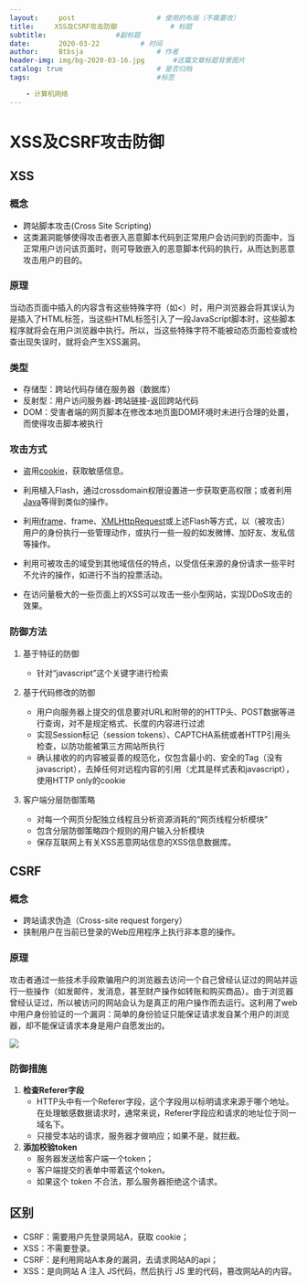 ```yaml
---
layout:     post   				    # 使用的布局（不需要改）
title:     XSS及CSRF攻击防御			    # 标题 
subtitle:                 #副标题
date:       2020-03-22			# 时间
author:     Btbsja					# 作者
header-img: img/bg-2020-03-16.jpg 	    #这篇文章标题背景图片
catalog: true 						# 是否归档
tags:								#标签

    - 计算机网络
---
```


# XSS及CSRF攻击防御

## XSS

### 概念

- 跨站脚本攻击(Cross Site Scripting)
- 这类漏洞能够使得攻击者嵌入恶意脚本代码到正常用户会访问到的页面中，当正常用户访问该页面时，则可导致嵌入的恶意脚本代码的执行，从而达到恶意攻击用户的目的。

### 原理

当动态页面中插入的内容含有这些特殊字符（如<）时，用户浏览器会将其误认为是插入了HTML标签，当这些HTML标签引入了一段JavaScript脚本时，这些脚本程序就将会在用户浏览器中执行。所以，当这些特殊字符不能被动态页面检查或检查出现失误时，就将会产生XSS漏洞。

### 类型

- 存储型：跨站代码存储在服务器（数据库）
- 反射型：用户访问服务器-跨站链接-返回跨站代码
- DOM：受害者端的网页脚本在修改本地页面DOM环境时未进行合理的处置，而使得攻击脚本被执行

### 攻击方式

- 盗用[cookie](https://baike.baidu.com/item/cookie/1119)，获取敏感信息。

- 利用植入Flash，通过crossdomain权限设置进一步获取更高权限；或者利用[Java](https://baike.baidu.com/item/Java/85979)等得到类似的操作。

- 利用[iframe](https://baike.baidu.com/item/iframe/4446518)、frame、[XMLHttpRequest](https://baike.baidu.com/item/XMLHttpRequest/6788735)或上述Flash等方式，以（被攻击）用户的身份执行一些管理动作，或执行一些一般的如发微博、加好友、发私信等操作。

- 利用可被攻击的域受到其他域信任的特点，以受信任来源的身份请求一些平时不允许的操作，如进行不当的投票活动。

- 在访问量极大的一些页面上的XSS可以攻击一些小型网站，实现DDoS攻击的效果。

### 防御方法

1. 基于特征的防御
   - 针对“javascript”这个关键字进行检索
2. 基于代码修改的防御
   - 用户向服务器上提交的信息要对URL和附带的的HTTP头、POST数据等进行查询，对不是规定格式、长度的内容进行过滤
   - 实现Session标记（session tokens）、CAPTCHA系统或者HTTP引用头检查，以防功能被第三方网站所执行
   - 确认接收的的内容被妥善的规范化，仅包含最小的、安全的Tag（没有javascript），去掉任何对远程内容的引用（尤其是样式表和javascript），使用HTTP only的cookie

3. 客户端分层防御策略
   - 对每一个网页分配独立线程且分析资源消耗的“网页线程分析模块”
   - 包含分层防御策略四个规则的用户输入分析模块
   - 保存互联网上有关XSS恶意网站信息的XSS信息数据库。

## CSRF

### 概念

- 跨站请求伪造（Cross-site request forgery）
- 挟制用户在当前已登录的Web应用程序上执行非本意的操作。

### 原理

攻击者通过一些技术手段欺骗用户的浏览器去访问一个自己曾经认证过的网站并运行一些操作（如发邮件，发消息，甚至财产操作如转账和购买商品）。由于浏览器曾经认证过，所以被访问的网站会认为是真正的用户操作而去运行。这利用了web中用户身份验证的一个漏洞：简单的身份验证只能保证请求发自某个用户的浏览器，却不能保证请求本身是用户自愿发出的。

![](https://gitee.com/btbsja/BlogImg/raw/master/blog/2020/03/20200322212034.png)

### 防御措施

1. **检查Referer字段**
   - HTTP头中有一个Referer字段，这个字段用以标明请求来源于哪个地址。在处理敏感数据请求时，通常来说，Referer字段应和请求的地址位于同一域名下。
   - 只接受本站的请求，服务器才做响应；如果不是，就拦截。
2. **添加校验token**
   - 服务器发送给客户端一个token；
   - 客户端提交的表单中带着这个token。
   - 如果这个 token 不合法，那么服务器拒绝这个请求。

## 区别

- CSRF：需要用户先登录网站A，获取 cookie；
- XSS：不需要登录。
- CSRF：是利用网站A本身的漏洞，去请求网站A的api；
- XSS：是向网站 A 注入 JS代码，然后执行 JS 里的代码，篡改网站A的内容。